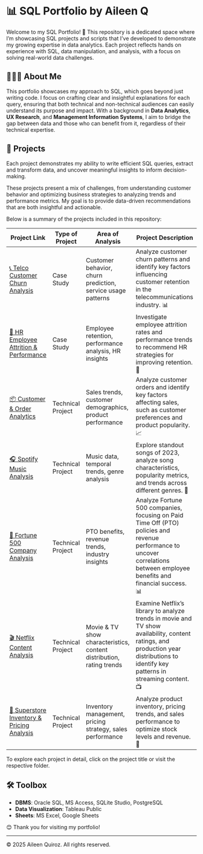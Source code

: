 # 📊 SQL Portfolio by Aileen Q

Welcome to my SQL Portfolio! 🎉 This repository is a dedicated space where I’m showcasing SQL projects and scripts that I’ve developed to demonstrate my growing expertise in data analytics. Each project reflects hands on experience with SQL, data manipulation, and analysis, with a focus on solving real-world data challenges.

## 👩🏻‍💻 About Me

This portfolio showcases my approach to SQL, which goes beyond just writing code. I focus on crafting clear and insightful explanations for each query, ensuring that both technical and non-technical audiences can easily understand its purpose and impact. With a background in **Data Analytics**, **UX Research**, and **Management Information Systems**, I aim to bridge the gap between data and those who can benefit from it, regardless of their technical expertise.

## 📂 Projects

Each project demonstrates my ability to write efficient SQL queries, extract and transform data, and uncover meaningful insights to inform decision-making. 

These projects present a mix of challenges, from understanding customer behavior and optimizing business strategies to analyzing trends and performance metrics. My goal is to provide data-driven recommendations that are both insightful and actionable. 

Below is a summary of the projects included in this repository:

| Project Link | Type of Project | Area of Analysis | Project Description | 
|---|---|---|---|
|  [📞 Telco Customer Churn Analysis](https://github.com/DataByAileenQ/SQLAnalysisPortfolio/tree/main/Case%20Studies/Telco%20Customer%20Churn) | Case Study | Customer behavior, churn prediction, service usage patterns | Analyze customer churn patterns and identify key factors influencing customer retention in the telecommunications industry. 📊 | 
|  [💼 HR Employee Attrition & Performance](https://github.com/DataByAileenQ/SQLAnalysisPortfolio/tree/main/Case%20Studies/HR%20Employee%20Attrition%20%26%20Performance) | Case Study | Employee retention, performance analysis, HR insights | Investigate employee attrition rates and performance trends to recommend HR strategies for improving retention. 💼|  
|  [📦 Customer & Order Analytics](https://github.com/DataByAileenQ/SQLAnalysisPortfolio/blob/main/Customer%20%26%20Order%20Analytics) | Technical Project | Sales trends, customer demographics, product performance | Analyze customer orders and identify key factors affecting sales, such as customer preferences and product popularity. 📈 |  
|  [🎧 Spotify Music Analysis](https://github.com/DataByAileenQ/SQLAnalysisPortfolio/blob/main/Spotify%20Data%20Analysis) | Technical Project | Music data, temporal trends, genre analysis | Explore standout songs of 2023, analyze song characteristics, popularity metrics, and trends across different genres. 🎵 |  
|  [🏢 Fortune 500 Company Analysis](https://github.com/DataByAileenQ/SQLAnalysisPortfolio/blob/main/Fortune%20500%20Company%20Analysis) | Technical Project | PTO benefits, revenue trends, industry insights | Analyze Fortune 500 companies, focusing on Paid Time Off (PTO) policies and revenue performance to uncover correlations between employee benefits and financial success. 📊 |  
|  [🎬 Netflix Content Analysis](https://github.com/DataByAileenQ/SQLAnalysisPortfolio/blob/main/Netflix%20Content%20Analysis) | Technical Project | Movie & TV show characteristics, content distribution, rating trends | Examine Netflix’s library to analyze trends in movie and TV show availability, content ratings, and production year distributions to identify key patterns in streaming content. 📺 |  
|  [🛒 Superstore Inventory & Pricing Analysis](https://github.com/DataByAileenQ/SQLAnalysisPortfolio/blob/main/Superstore%20Inventory%20%26%20Pricing%20Analysis) | Technical Project | Inventory management, pricing strategy, sales performance | Analyze product inventory, pricing trends, and sales performance to optimize stock levels and revenue. 🏪 |  

To explore each project in detail, click on the project title or visit the respective folder.

## 🛠️ Toolbox

- **DBMS**: Oracle SQL, MS Access, SQLite Studio, PostgreSQL
- **Data Visualization**: Tableau Public
- **Sheets**: MS Excel, Google Sheets



😊 Thank you for visiting my portfolio!

---

© 2025 Aileen Quiroz. All rights reserved.
